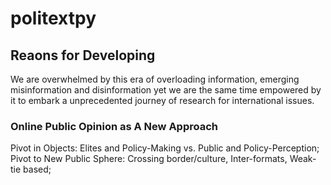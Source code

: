 # politextpy

## Reaons for Developing

We are overwhelmed by this era of overloading information, emerging misinformation and disinformation yet we are the same time empowered by it to embark a unprecedented journey of research for international issues. 

### Online Public Opinion as A New Approach

Pivot in Objects: Elites and Policy-Making vs. Public and Policy-Perception; 
Pivot to New Public Sphere: Crossing border/culture, Inter-formats, Weak-tie based;
